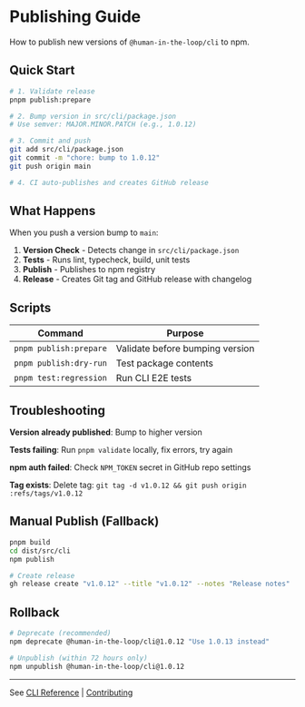 # Publishing Guide

How to publish new versions of `@human-in-the-loop/cli` to npm.

## Quick Start

```bash
# 1. Validate release
pnpm publish:prepare

# 2. Bump version in src/cli/package.json
# Use semver: MAJOR.MINOR.PATCH (e.g., 1.0.12)

# 3. Commit and push
git add src/cli/package.json
git commit -m "chore: bump to 1.0.12"
git push origin main

# 4. CI auto-publishes and creates GitHub release
```

## What Happens

When you push a version bump to `main`:

1. **Version Check** - Detects change in `src/cli/package.json`
2. **Tests** - Runs lint, typecheck, build, unit tests
3. **Publish** - Publishes to npm registry
4. **Release** - Creates Git tag and GitHub release with changelog

## Scripts

| Command                | Purpose                         |
| ---------------------- | ------------------------------- |
| `pnpm publish:prepare` | Validate before bumping version |
| `pnpm publish:dry-run` | Test package contents           |
| `pnpm test:regression` | Run CLI E2E tests               |

## Troubleshooting

**Version already published**: Bump to higher version

**Tests failing**: Run `pnpm validate` locally, fix errors, try again

**npm auth failed**: Check `NPM_TOKEN` secret in GitHub repo settings

**Tag exists**: Delete tag: `git tag -d v1.0.12 && git push origin :refs/tags/v1.0.12`

## Manual Publish (Fallback)

```bash
pnpm build
cd dist/src/cli
npm publish

# Create release
gh release create "v1.0.12" --title "v1.0.12" --notes "Release notes"
```

## Rollback

```bash
# Deprecate (recommended)
npm deprecate @human-in-the-loop/cli@1.0.12 "Use 1.0.13 instead"

# Unpublish (within 72 hours only)
npm unpublish @human-in-the-loop/cli@1.0.12
```

---

See [CLI Reference](./cli-reference.md) | [Contributing](./contributing-guidelines.md)
